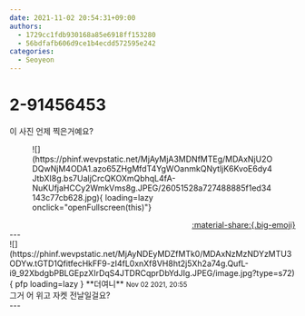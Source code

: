 ```yaml
---
date: 2021-11-02 20:54:31+09:00
authors:
  - 1729cc1fdb930168a85e6918ff153280
  - 56bdfafb606d9ce1b4ecdd572595e242
categories:
  - Seoyeon
---
```


# 2-91456453

<div class="post-container" markdown="1">
<div class="content-container md-sidebar__scrollwrap" markdown="1">

이 사진 언제 찍은거예요?
<figure markdown="1">
![](https://phinf.wevpstatic.net/MjAyMjA3MDNfMTEg/MDAxNjU2ODQwNjM4ODA1.azo65ZHgMfdT4YgWOanmkQNytljK6KvoE6dy4JtbXI8g.bs7UaljCrcQKOXmQbhqL4fA-NuKUfjaHCCy2WmkVms8g.JPEG/26051528a727488885f1ed34143c77cb628.jpg){ loading=lazy onclick="openFullscreen(this)"}
</figure>


</div>
</div>

<div style="text-align: right;" markdown="1">
<a href="https://weverse.io/fromis9/fanpost/2-91456453" style="text-align: right;">:material-share:{.big-emoji}</a>
</div>
---

<div class="comments-container md-sidebar__scrollwrap" markdown="1">
<div class="comment" markdown="1">
<div class='id-container' markdown="1">
![](https://phinf.wevpstatic.net/MjAyNDEyMDZfMTk0/MDAxNzMzNDYzMTU3ODYw.tGTD1QfitfecHkFF9-zI4fL0xnXf8VH8ht2j5Xh2a74g.QufL-i9_92XbdgbPBLGEpzXIrDqS4JTDRCqprDbYdJIg.JPEG/image.jpg?type=s72){ pfp loading=lazy }
**<span class="artist">더여니</span>** <small>Nov 02 2021, 20:55</small><br>
</div>
<div class='comment-body' markdown="1">
그거 어 위고 자켓 전날일걸요?
</div>
</div>
</div>
---

